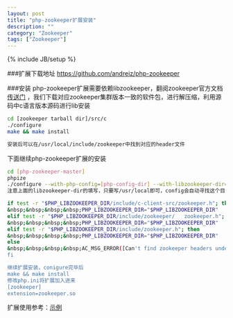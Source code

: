 ```yaml
---
layout: post
title: "php-zookeeper扩展安装"
description: ""
category: "Zookeeper"
tags: ["Zookeeper"]
---
```

{% include JB/setup %}

###扩展下载地址
https://github.com/andreiz/php-zookeeper

###安装
php-zookeeper扩展需要依赖libzookeeper，翻阅zookeeper官方文档
[传送门](http://zookeeper.apache.org/doc/r3.1.2/zookeeperProgrammers.html) ，我们下载对应zookeeper集群版本一致的软件包，进行解压缩，利用源码中c语言版本源码进行lib安装

```sh
cd [zookeeper tarball dir]/src/c   
./configure   
make && make install   

安装后可以在/usr/local/include/zookeeper中找到对应的header文件   
```

下面继续php-zookeeper扩展的安装   

```sh
cd [php-zookeeper-master]   
phpize   
./configure --with-php-config=[php-config-dir] --with-libzookeeper-dir=/usr/local   
注意上面的libzookeeper-dir的填写，只要写/usr/local即可，config会自动寻找这个目录下的include/zookeeper目录   

if test -r "$PHP_LIBZOOKEEPER_DIR/include/c-client-src/zookeeper.h"; then   
&nbsp;&nbsp;&nbsp;&nbsp;PHP_LIBZOOKEEPER_DIR="$PHP_LIBZOOKEEPER_DIR"   
elif test -r "$PHP_LIBZOOKEEPER_DIR/include/zookeeper/   zookeeper.h"; then   
&nbsp;&nbsp;&nbsp;&nbsp;PHP_LIBZOOKEEPER_DIR="$PHP_LIBZOOKEEPER_DIR"   
elif test -r "$PHP_LIBZOOKEEPER_DIR/include/zookeeper.h"; then   
&nbsp;&nbsp;&nbsp;&nbsp;PHP_LIBZOOKEEPER_DIR="$PHP_LIBZOOKEEPER_DIR"   
else   
&nbsp;&nbsp;&nbsp;&nbsp;AC_MSG_ERROR([Can't find zookeeper headers under "$PHP_LIBZOOKEEPER_DIR"])   
fi   

继续扩展安装，conigure完毕后   
make && make install   
修改php.ini将扩展加入进来   
[zookeeper]   
extension=zookeeper.so   
```

扩展使用参考：[示例](https://github.com/andreiz/php-zookeeper/blob/master/examples/Zookeeper_Example.php)
